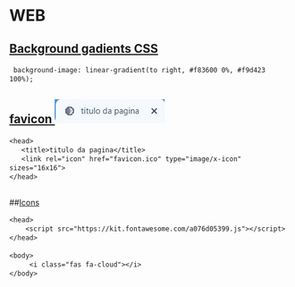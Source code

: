 # WEB

 ## [Background gadients CSS](https://webgradients.com/)
 ```
  background-image: linear-gradient(to right, #f83600 0%, #f9d423 100%);
 ```
 
 
 ## [favicon ![](https://github.com/Romenildo/WEB/blob/main/Telas_de_Login/Img/img_aba.JPG) ](http://tools.dynamicdrive.com/favicon/)
 
 
 ```
 <head>
    <title>titulo da pagina</title>
    <link rel="icon" href="favicon.ico" type="image/x-icon" sizes="16x16">
</head>
    
 ```
 
 ##[Icons](https://fontawesome.com/icons?d=gallery&m=free)
 
 ```
 <head>
     <script src="https://kit.fontawesome.com/a076d05399.js"></script>
</head>

<body>
      <i class="fas fa-cloud"></i>
</body>
 ```
